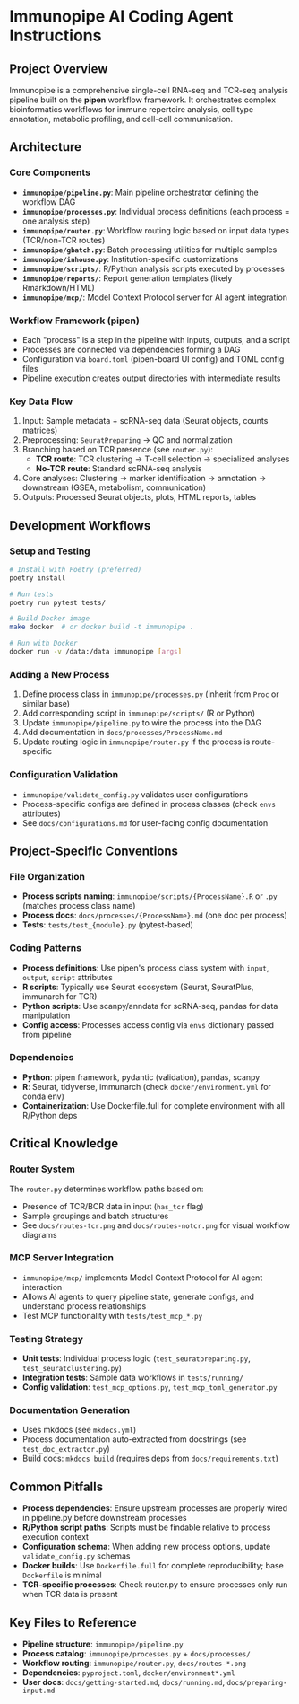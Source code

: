 # Immunopipe AI Coding Agent Instructions

## Project Overview
Immunopipe is a comprehensive single-cell RNA-seq and TCR-seq analysis pipeline built on the **pipen** workflow framework. It orchestrates complex bioinformatics workflows for immune repertoire analysis, cell type annotation, metabolic profiling, and cell-cell communication.

## Architecture

### Core Components
- **`immunopipe/pipeline.py`**: Main pipeline orchestrator defining the workflow DAG
- **`immunopipe/processes.py`**: Individual process definitions (each process = one analysis step)
- **`immunopipe/router.py`**: Workflow routing logic based on input data types (TCR/non-TCR routes)
- **`immunopipe/gbatch.py`**: Batch processing utilities for multiple samples
- **`immunopipe/inhouse.py`**: Institution-specific customizations
- **`immunopipe/scripts/`**: R/Python analysis scripts executed by processes
- **`immunopipe/reports/`**: Report generation templates (likely Rmarkdown/HTML)
- **`immunopipe/mcp/`**: Model Context Protocol server for AI agent integration

### Workflow Framework (pipen)
- Each "process" is a step in the pipeline with inputs, outputs, and a script
- Processes are connected via dependencies forming a DAG
- Configuration via `board.toml` (pipen-board UI config) and TOML config files
- Pipeline execution creates output directories with intermediate results

### Key Data Flow
1. Input: Sample metadata + scRNA-seq data (Seurat objects, counts matrices)
2. Preprocessing: `SeuratPreparing` → QC and normalization
3. Branching based on TCR presence (see `router.py`):
   - **TCR route**: TCR clustering → T-cell selection → specialized analyses
   - **No-TCR route**: Standard scRNA-seq analysis
4. Core analyses: Clustering → marker identification → annotation → downstream (GSEA, metabolism, communication)
5. Outputs: Processed Seurat objects, plots, HTML reports, tables

## Development Workflows

### Setup and Testing
```bash
# Install with Poetry (preferred)
poetry install

# Run tests
poetry run pytest tests/

# Build Docker image
make docker  # or docker build -t immunopipe .

# Run with Docker
docker run -v /data:/data immunopipe [args]
```

### Adding a New Process
1. Define process class in `immunopipe/processes.py` (inherit from `Proc` or similar base)
2. Add corresponding script in `immunopipe/scripts/` (R or Python)
3. Update `immunopipe/pipeline.py` to wire the process into the DAG
4. Add documentation in `docs/processes/ProcessName.md`
5. Update routing logic in `immunopipe/router.py` if the process is route-specific

### Configuration Validation
- `immunopipe/validate_config.py` validates user configurations
- Process-specific configs are defined in process classes (check `envs` attributes)
- See `docs/configurations.md` for user-facing config documentation

## Project-Specific Conventions

### File Organization
- **Process scripts naming**: `immunopipe/scripts/{ProcessName}.R` or `.py` (matches process class name)
- **Process docs**: `docs/processes/{ProcessName}.md` (one doc per process)
- **Tests**: `tests/test_{module}.py` (pytest-based)

### Coding Patterns
- **Process definitions**: Use pipen's process class system with `input`, `output`, `script` attributes
- **R scripts**: Typically use Seurat ecosystem (Seurat, SeuratPlus, immunarch for TCR)
- **Python scripts**: Use scanpy/anndata for scRNA-seq, pandas for data manipulation
- **Config access**: Processes access config via `envs` dictionary passed from pipeline

### Dependencies
- **Python**: pipen framework, pydantic (validation), pandas, scanpy
- **R**: Seurat, tidyverse, immunarch (check `docker/environment.yml` for conda env)
- **Containerization**: Use Dockerfile.full for complete environment with all R/Python deps

## Critical Knowledge

### Router System
The `router.py` determines workflow paths based on:
- Presence of TCR/BCR data in input (`has_tcr` flag)
- Sample groupings and batch structures
- See `docs/routes-tcr.png` and `docs/routes-notcr.png` for visual workflow diagrams

### MCP Server Integration
- `immunopipe/mcp/` implements Model Context Protocol for AI agent interaction
- Allows AI agents to query pipeline state, generate configs, and understand process relationships
- Test MCP functionality with `tests/test_mcp_*.py`

### Testing Strategy
- **Unit tests**: Individual process logic (`test_seuratpreparing.py`, `test_seuratclustering.py`)
- **Integration tests**: Sample data workflows in `tests/running/`
- **Config validation**: `test_mcp_options.py`, `test_mcp_toml_generator.py`

### Documentation Generation
- Uses mkdocs (see `mkdocs.yml`)
- Process documentation auto-extracted from docstrings (see `test_doc_extractor.py`)
- Build docs: `mkdocs build` (requires deps from `docs/requirements.txt`)

## Common Pitfalls
- **Process dependencies**: Ensure upstream processes are properly wired in pipeline.py before downstream processes
- **R/Python script paths**: Scripts must be findable relative to process execution context
- **Configuration schema**: When adding new process options, update `validate_config.py` schemas
- **Docker builds**: Use `Dockerfile.full` for complete reproducibility; base `Dockerfile` is minimal
- **TCR-specific processes**: Check router.py to ensure processes only run when TCR data is present

## Key Files to Reference
- **Pipeline structure**: `immunopipe/pipeline.py`
- **Process catalog**: `immunopipe/processes.py` + `docs/processes/`
- **Workflow routing**: `immunopipe/router.py`, `docs/routes-*.png`
- **Dependencies**: `pyproject.toml`, `docker/environment*.yml`
- **User docs**: `docs/getting-started.md`, `docs/running.md`, `docs/preparing-input.md`
